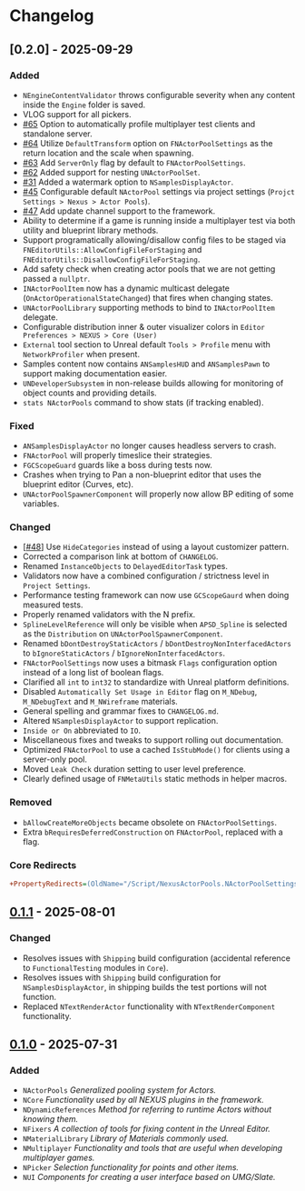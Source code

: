 # Changelog

## [0.2.0] - 2025-09-29

### Added

- `NEngineContentValidator` throws configurable severity when any content inside the `Engine` folder is saved.
- VLOG support for all pickers.
- [#65](https://github.com/dotBunny/NEXUS/issues/65) Option to automatically profile multiplayer test clients and standalone server.
- [#64](https://github.com/dotBunny/NEXUS/issues/64) Utilize `DefaultTransform` option on `FNActorPoolSettings` as the return location and the scale when spawning.
- [#63](https://github.com/dotBunny/NEXUS/issues/63) Add `ServerOnly` flag by default to `FNActorPoolSettings`.
- [#62](https://github.com/dotBunny/NEXUS/issues/62) Added support for nesting `UNActorPoolSet`.
- [#31](https://github.com/dotBunny/NEXUS/issues/31) Added a watermark option to `NSamplesDisplayActor`. 
- [#45](https://github.com/dotBunny/NEXUS/issues/45) Configurable default `NActorPool` settings via project settings (`Projct Settings > Nexus > Actor Pools`).
- [#47](https://github.com/dotBunny/NEXUS/issues/47) Add update channel support to the framework.
- Ability to determine if a game is running inside a multiplayer test via both utility and blueprint library methods.
- Support programatically allowing/disallow config files to be staged via `FNEditorUtils::AllowConfigFileForStaging` and `FNEditorUtils::DisallowConfigFileForStaging`.
- Add safety check when creating actor pools that we are not getting passed a `nullptr`.
- `INActorPoolItem` now has a dynamic multicast delegate (`OnActorOperationalStateChanged`) that fires when changing states.
- `UNActorPoolLibrary` supporting methods to bind to `INActorPoolItem` delegate.
- Configurable distribution inner & outer visualizer colors in `Editor Preferences > NEXUS > Core (User)`
- `External` tool section to Unreal default `Tools > Profile` menu with `NetworkProfiler` when present.
- Samples content now contains `ANSamplesHUD` and `ANSamplesPawn` to support making documentation easier.
- `UNDeveloperSubsystem` in non-release builds allowing for monitoring of object counts and providing details.
- `stats NActorPools` command to show stats (if tracking enabled).

### Fixed
- `ANSamplesDisplayActor` no longer causes headless servers to crash.
- `FNActorPool` will properly timeslice their strategies.
- `FGCScopeGuard` guards like a boss during tests now.
- Crashes when trying to Pan a non-blueprint editor that uses the blueprint editor (Curves, etc).
- `UNActorPoolSpawnerComponent` will properly now allow BP editing of some variables.

### Changed

- [[#48](https://github.com/dotBunny/NEXUS/issues/48)] Use `HideCategories` instead of using a layout customizer pattern.  
- Corrected a comparison link at bottom of `CHANGELOG`.
- Renamed `InstanceObjects` to `DelayedEditorTask` types.
- Validators now have a combined configuration / strictness level in `Project Settings`.
- Performance testing framework can now use `GCScopeGaurd` when doing measured tests.
- Properly renamed validators with the N prefix.
- `SplineLevelReference` will only be visible when `APSD_Spline` is selected as the `Distribution` on `UNActorPoolSpawnerComponent`.
- Renamed `bDontDestroyStaticActors` / `bDontDestroyNonInterfacedActors` to `bIgnoreStaticActors` / `bIgnoreNonInterfacedActors`.
- `FNActorPoolSettings` now uses a bitmask `Flags` configuration option instead of a long list of boolean flags.
- Clarified all `int` to `int32` to standardize with Unreal platform definitions.
- Disabled `Automatically Set Usage in Editor` flag on `M_NDebug`, `M_NDebugText` and `M_NWireframe` materials.
- General spelling and grammar fixes to `CHANGELOG.md`.
- Altered `NSamplesDisplayActor` to support replication.
- `Inside or On` abbreviated to `IO`.
- Miscellaneous fixes and tweaks to support rolling out documentation.
- Optimized `FNActorPool` to use a cached `IsStubMode()` for clients using a server-only pool.
- Moved `Leak Check` duration setting to user level preference.
- Clearly defined usage of `FNMetaUtils` static methods in helper macros.

### Removed

- `bAllowCreateMoreObjects` became obsolete on `FNActorPoolSettings`.
- Extra `bRequiresDeferredConstruction` on `FNActorPool`, replaced with a flag.

### Core Redirects
```ini
+PropertyRedirects=(OldName="/Script/NexusActorPools.NActorPoolSettings.ReturnMoveLocation",NewName="/Script/NexusActorPools.NActorPoolSettings.StorageLocation")
```

## [0.1.1] - 2025-08-01

### Changed

- Resolves issues with `Shipping` build configuration (accidental reference to `FunctionalTesting` modules in `Core`).
- Resolves issues with `Shipping` build configuration for `NSamplesDisplayActor`, in shipping builds the test portions will not function.
- Replaced `NTextRenderActor` functionality with `NTextRenderComponent` functionality.

## [0.1.0] - 2025-07-31

### Added

- `NActorPools` *Generalized pooling system for Actors.*
- `NCore` *Functionality used by all NEXUS plugins in the framework.*
- `NDynamicReferences` *Method for referring to runtime Actors without knowing them.*
- `NFixers` *A collection of tools for fixing content in the Unreal Editor.*
- `NMaterialLibrary` *Library of Materials commonly used.*
- `NMultiplayer` *Functionality and tools that are useful when developing multiplayer games.*
- `NPicker` *Selection functionality for points and other items.*
- `NUI` *Components for creating a user interface based on UMG/Slate.*

[0.1.1]: https://github.com/dotBunny/NEXUS/compare/v0.1.0...v0.1.1
[0.1.0]: https://github.com/dotBunny/NEXUS/releases/tag/v0.1.0
